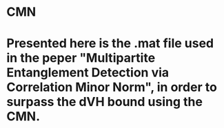 # CMN
# Presented here is the .mat file used in the peper "Multipartite Entanglement Detection via Correlation Minor Norm", in order to surpass the dVH bound using the CMN.
